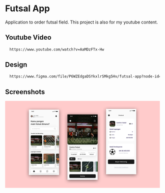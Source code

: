 
# Futsal App

Application to order futsal field. 
This project is also for my youtube content.



## Youtube Video

```bash
  https://www.youtube.com/watch?v=AaMDzFTx-Hw
```

## Design

```bash
  https://www.figma.com/file/P6WZEdgaDSYkxlrSMkg5Hv/futsal-app?node-id=627%3A430
```
    
## Screenshots

![App Screenshot](https://github.com/2001arman/flutter-futsalApp/blob/master/assets/dokumentasi.png)

